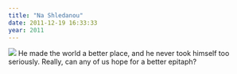 ```yaml
---
title: "Na Shledanou"
date: 2011-12-19 16:33:33
year: 2011
---
```

<img src="http://upload.wikimedia.org/wikipedia/commons/thumb/2/2c/V%C3%A1clav_Havel.jpg/640px-V%C3%A1clav_Havel.jpg" class="centered">
He made the world a better place, and he never took himself too seriously. Really, can any of us hope for a better epitaph?
